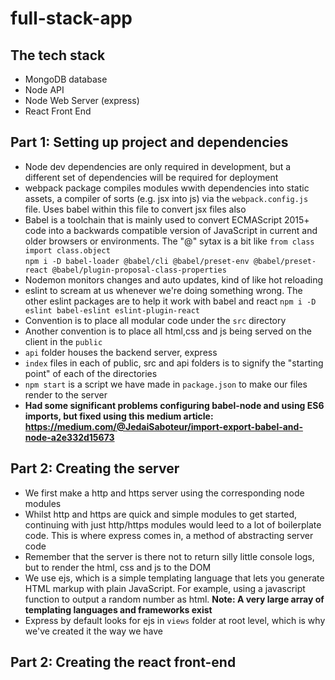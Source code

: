 # full-stack-app 

## The tech stack
* MongoDB database
* Node API 
* Node Web Server (express) 
* React Front End

## Part 1: Setting up project and dependencies
* Node dev dependencies are only required in development, but a different set of dependencies will be required for deployment
* webpack package compiles modules wwith dependencies into static assets, a compiler of sorts (e.g. jsx into js) via the ```webpack.config.js``` file. Uses babel within this file to convert jsx files also
* Babel is a toolchain that is mainly used to convert ECMAScript 2015+ code into a backwards compatible version of JavaScript in current and older browsers or environments. The "@" sytax is a bit like ```from class import class.object```  
```npm i -D babel-loader @babel/cli @babel/preset-env @babel/preset-react @babel/plugin-proposal-class-properties```  
*  Nodemon monitors changes and auto updates, kind of like hot reloading
* eslint to scream at us whenever we're doing something wrong. The other eslint packages are to help it work with babel and react  ```npm i -D eslint babel-eslint eslint-plugin-react```
* Convention is to place all modular code under the ```src``` directory
* Another convention is to place all html,css and js being served on the client in the ```public```
* ```api``` folder houses the backend server, express
* ```index``` files in each of public, src and api folders is to signify the "starting point" of each of the directories
* ```npm start``` is a script we have made in ```package.json``` to make our files render to the server
* __Had some significant problems configuring babel-node and using ES6 imports, but fixed using this medium article:  https://medium.com/@JedaiSaboteur/import-export-babel-and-node-a2e332d15673__ 

## Part 2: Creating the server
* We first make a http and https server using the corresponding node modules
* Whilst http and https are quick and simple modules to get started, continuing with just http/https modules would leed to a lot of boilerplate code. This is where express comes in, a method of abstracting server code
* Remember that the server is there not to return silly little console logs, but to render the html, css and js to the DOM
* We use ejs, which is a simple templating language that lets you generate HTML markup with plain JavaScript. For example, using a javascript function to output a random number as html. __Note: A very large array of templating languages and frameworks exist__
* Express by default looks for ejs in ```views``` folder at root level, which is why we've created it the way we have

## Part 2: Creating the react front-end
